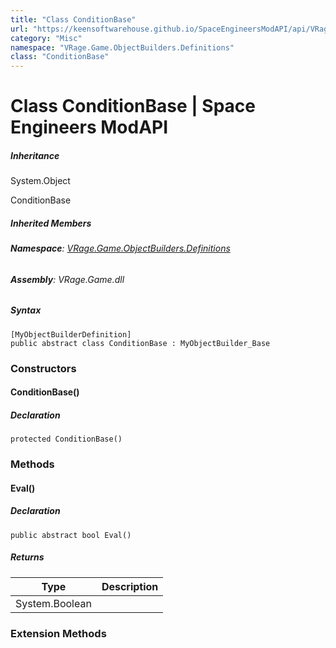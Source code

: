```yaml
---
title: "Class ConditionBase"
url: "https://keensoftwarehouse.github.io/SpaceEngineersModAPI/api/VRage.Game.ObjectBuilders.Definitions.ConditionBase.html"
category: "Misc"
namespace: "VRage.Game.ObjectBuilders.Definitions"
class: "ConditionBase"
---
```


# Class ConditionBase | Space Engineers ModAPI

##### Inheritance

System.Object

ConditionBase

##### Inherited Members

###### **Namespace**: [VRage.Game.ObjectBuilders.Definitions](https://keensoftwarehouse.github.io/SpaceEngineersModAPI/api/VRage.Game.ObjectBuilders.Definitions.html)

###### **Assembly**: VRage.Game.dll

##### Syntax

```
[MyObjectBuilderDefinition]
public abstract class ConditionBase : MyObjectBuilder_Base
```

### [](#constructors)Constructors

#### [](#VRage_Game_ObjectBuilders_Definitions_ConditionBase__ctor)ConditionBase()

##### Declaration

```
protected ConditionBase()
```

### [](#methods)Methods

#### [](#VRage_Game_ObjectBuilders_Definitions_ConditionBase_Eval)Eval()

##### Declaration

```
public abstract bool Eval()
```

##### Returns

| Type | Description |
| --- | --- |
| System.Boolean |     |

### [](#extensionmethods)Extension Methods